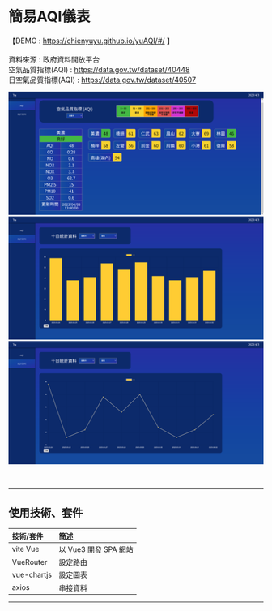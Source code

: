 # 簡易AQI儀表
【DEMO :  https://chienyuyu.github.io/yuAQI/#/ 】 <br><br>
資料來源 : 政府資料開放平台 <br>
空氣品質指標(AQI) : https://data.gov.tw/dataset/40448  <br>
日空氣品質指標(AQI) : https://data.gov.tw/dataset/40507 <br>


![image](demo_pic/a001.png)
![image](demo_pic/a002.png)
![image](demo_pic/a003.png)


<br>

***

## 使用技術、套件

|  技術/套件   | 簡述  |
| :----- | :----- |
| vite Vue   | 以 Vue3 開發 SPA 網站 |
| VueRouter  | 設定路由 |
| vue-chartjs  | 設定圖表 |
|axios|串接資料|
***
